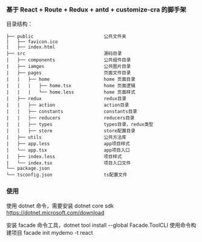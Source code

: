 ### 基于 React + Route + Redux + antd + customize-cra 的脚手架

目录结构：

```
├── public                          公共文件夹
|   ├── favicon.ico
|   ├── index.html
├── src                             源码目录
|   ├── components                  公共组件目录
|   ├── iamges                      公共图片目录
|   ├── pages                       页面文件目录
|   |   ├── home                    home 页面目录
|   |   |   ├── home.tsx            home 页面逻辑
|   |   |   └── home.less           home 页面样式
|   ├── redux                       redux目录
|   |   ├── action                  action目录
|   |   ├── constants               constants目录
|   |   ├── reducers                reducers目录
|   |   ├── types                   types目录，redux类型
|   |   ├── store                   store配置目录
|   ├── utils                       公共方法库
|   ├── app.less                    app项目样式
|   └── app.tsx                     app项目入口
|   ├── index.less                  项目样式
|   └── index.tsx                   项目入口文件
└── package.json
└── tsconfig.json                   ts配置文件
```

### 使用

使用 dotnet 命令，需要安装 dotnet core sdk https://dotnet.microsoft.com/download

安装 facade 命令工具，dotnet tool install --global Facade.ToolCLI
使用命令构建项目 facade init mydemo -t react
